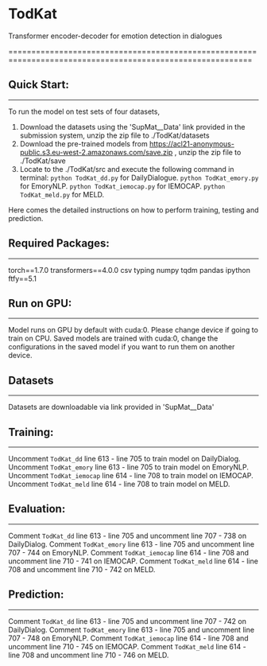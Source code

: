 # TodKat
Transformer encoder-decoder for emotion detection in dialogues

===========================================================================================================

## Quick Start:
------------------------------------------------------
To run the model on test sets of four datasets, 
1. Download the datasets using the 'SupMat__Data' link provided in the submission system, unzip the zip file to ./TodKat/datasets
2. Download the pre-trained models from https://acl21-anonymous-public.s3.eu-west-2.amazonaws.com/save.zip , unzip the zip file to ./TodKat/save
3. Locate to the ./TodKat/src and execute the following command in terminal:
    `python TodKat_dd.py` for DailyDialogue.
    `python TodKat_emory.py` for EmoryNLP.
    `python TodKat_iemocap.py` for IEMOCAP.
    `python TodKat_meld.py` for MELD. 

Here comes the detailed instructions on how to perform training, testing and prediction.

## Required Packages: 
------------------------------------------------------
torch==1.7.0
transformers==4.0.0
csv
typing
numpy
tqdm
pandas
ipython
ftfy==5.1

## Run on GPU:
------------------------------------------------------
Model runs on GPU by default with cuda:0. Please change device if going to train on CPU. Saved models are trained with cuda:0, change the configurations in the saved model if you want to run them on another device.

## Datasets
------------------------------------------------------
Datasets are downloadable via link provided in 'SupMat__Data'

## Training:
------------------------------------------------------
Uncomment `TodKat_dd` line 613 - line 705 to train model on DailyDialog.
Uncomment `TodKat_emory` line 613 - line 705 to train model on EmoryNLP.
Uncomment `TodKat_iemocap` line 614 - line 708 to train model on IEMOCAP.
Uncomment `TodKat_meld` line 614 - line 708 to train model on MELD.

## Evaluation:
------------------------------------------------------
Comment `TodKat_dd` line 613 - line 705 and uncomment line 707 - 738 on DailyDialog.
Comment `TodKat_emory` line 613 - line 705 and uncomment line 707 - 744 on EmoryNLP.
Comment `TodKat_iemocap` line 614 - line 708 and uncomment line 710 - 741 on IEMOCAP.
Comment `TodKat_meld` line 614 - line 708 and uncomment line 710 - 742 on MELD.

## Prediction:
------------------------------------------------------
Comment `TodKat_dd` line 613 - line 705 and uncomment line 707 - 742 on DailyDialog.
Comment `TodKat_emory` line 613 - line 705 and uncomment line 707 - 748 on EmoryNLP.
Comment `TodKat_iemocap` line 614 - line 708 and uncomment line 710 - 745 on IEMOCAP.
Comment `TodKat_meld` line 614 - line 708 and uncomment line 710 - 746 on MELD.
